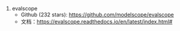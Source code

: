 1. evalscope
    - Github (232 stars): https://github.com/modelscope/evalscope
    - 文档：https://evalscope.readthedocs.io/en/latest/index.html#